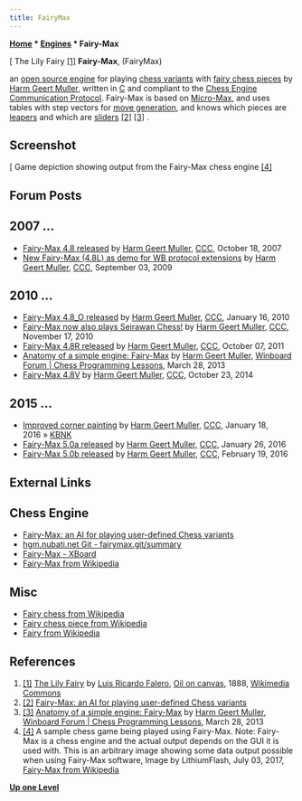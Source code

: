 ```yaml
---
title: FairyMax
---
```

**[Home](Home "Home") * [Engines](Engines "Engines") * Fairy-Max**

\[ The Lily Fairy <a id="cite-note-1" href="#cite-ref-1">[1]</a>
**Fairy-Max**, (FairyMax)

an [open source engine](Category:Open_Source "Category:Open Source") for playing [chess variants](Chess#Variants "Chess") with [fairy chess pieces](https://en.wikipedia.org/wiki/Fairy_chess_piece) by [Harm Geert Muller](Harm_Geert_Muller "Harm Geert Muller"), written in [C](C "C") and compliant to the [Chess Engine Communication Protocol](Chess_Engine_Communication_Protocol "Chess Engine Communication Protocol"). Fairy-Max is based on [Micro-Max](Micro-Max "Micro-Max"), and uses tables with step vectors for [move generation](Move_Generation "Move Generation"), and knows which pieces are [leapers](https://en.wikipedia.org/wiki/Fairy_chess_piece#Leapers) and which are [sliders](Sliding_Pieces "Sliding Pieces") <a id="cite-note-2" href="#cite-ref-2">[2]</a> <a id="cite-note-3" href="#cite-ref-3">[3]</a> .

## Screenshot

\[
Game depiction showing output from the Fairy-Max chess engine <a id="cite-note-4" href="#cite-ref-4">[4]</a>

## Forum Posts

## 2007 ...

- [Fairy-Max 4.8 released](http://www.talkchess.com/forum/viewtopic.php?t=17213) by [Harm Geert Muller](Harm_Geert_Muller "Harm Geert Muller"), [CCC](CCC "CCC"), October 18, 2007
- [New Fairy-Max (4.8L) as demo for WB protocol extensions](http://www.talkchess.com/forum/viewtopic.php?t=29644) by [Harm Geert Muller](Harm_Geert_Muller "Harm Geert Muller"), [CCC](CCC "CCC"), September 03, 2009

## 2010 ...

- [Fairy-Max 4.8_O released](http://www.talkchess.com/forum/viewtopic.php?t=31768) by [Harm Geert Muller](Harm_Geert_Muller "Harm Geert Muller"), [CCC](CCC "CCC"), January 16, 2010
- [Fairy-Max now also plays Seirawan Chess!](http://www.talkchess.com/forum/viewtopic.php?t=36742) by [Harm Geert Muller](Harm_Geert_Muller "Harm Geert Muller"), [CCC](CCC "CCC"), November 17, 2010
- [Fairy-Max 4.8R released](http://www.talkchess.com/forum/viewtopic.php?t=40667) by [Harm Geert Muller](Harm_Geert_Muller "Harm Geert Muller"), [CCC](CCC "CCC"), October 07, 2011
- [Anatomy of a simple engine: Fairy-Max](http://www.open-aurec.com/wbforum/viewtopic.php?f=24&t=52775) by [Harm Geert Muller](Harm_Geert_Muller "Harm Geert Muller"), [Winboard Forum | Chess Programming Lessons](Computer_Chess_Forums "Computer Chess Forums"), March 28, 2013
- [Fairy-Max 4.8V](http://www.talkchess.com/forum/viewtopic.php?t=54122) by [Harm Geert Muller](Harm_Geert_Muller "Harm Geert Muller"), [CCC](CCC "CCC"), October 23, 2014

## 2015 ...

- [Improved corner painting](http://www.talkchess.com/forum/viewtopic.php?t=58965) by [Harm Geert Muller](Harm_Geert_Muller "Harm Geert Muller"), [CCC](CCC "CCC"), January 18, 2016 » [KBNK](KBNK_Endgame "KBNK Endgame")
- [Fairy-Max 5.0a released](http://www.talkchess.com/forum/viewtopic.php?t=59059) by [Harm Geert Muller](Harm_Geert_Muller "Harm Geert Muller"), [CCC](CCC "CCC"), January 26, 2016
- [Fairy-Max 5.0b released](http://www.talkchess.com/forum/viewtopic.php?t=59309) by [Harm Geert Muller](Harm_Geert_Muller "Harm Geert Muller"), [CCC](CCC "CCC"), February 19, 2016

## External Links

## Chess Engine

- [Fairy-Max: an AI for playing user-defined Chess variants](http://home.hccnet.nl/h.g.muller/CVfairy.html)
- [hgm.nubati.net Git - fairymax.git/summary](http://hgm.nubati.net/cgi-bin/gitweb.cgi?p=fairymax.git;a=summary)
- [Fairy-Max - XBoard](http://www.gnu.org/software/xboard/manual/html_node/Fairy_002dMax.html#Fairy_002dMax)
- [Fairy-Max from Wikipedia](https://en.wikipedia.org/wiki/Fairy-Max)

## Misc

- [Fairy chess from Wikipedia](https://en.wikipedia.org/wiki/Fairy_chess)
- [Fairy chess piece from Wikipedia](https://en.wikipedia.org/wiki/Fairy_chess_piece)
- [Fairy from Wikipedia](https://en.wikipedia.org/wiki/Fairy)

## References

1. <a id="cite-ref-1" href="#cite-note-1">[1]</a> [The Lily Fairy](https://commons.wikimedia.org/wiki/File:Falero_Luis_Ricardo_Lily_Fairy_1888.jpg) by [Luis Ricardo Falero](Category:Luis_Ricardo_Falero "Category:Luis Ricardo Falero"), [Oil on canvas](https://en.wikipedia.org/wiki/Oil_painting), 1888, [Wikimedia Commons](https://en.wikipedia.org/wiki/Wikimedia_Commons)
1. <a id="cite-ref-2" href="#cite-note-2">[2]</a> [Fairy-Max: an AI for playing user-defined Chess variants](http://home.hccnet.nl/h.g.muller/CVfairy.html)
1. <a id="cite-ref-3" href="#cite-note-3">[3]</a> [Anatomy of a simple engine: Fairy-Max](http://www.open-aurec.com/wbforum/viewtopic.php?f=24&t=52775) by [Harm Geert Muller](Harm_Geert_Muller "Harm Geert Muller"), [Winboard Forum | Chess Programming Lessons](Computer_Chess_Forums "Computer Chess Forums"), March 28, 2013
1. <a id="cite-ref-4" href="#cite-note-4">[4]</a> A sample chess game being played using Fairy-Max. Note: Fairy-Max is a chess engine and the actual output depends on the GUI it is used with. This is an arbitrary image showing some data output possible when using Fairy-Max software, Image by LithiumFlash, July 03, 2017, [Fairy-Max from Wikipedia](https://en.wikipedia.org/wiki/Fairy-Max)

**[Up one Level](Engines "Engines")**

